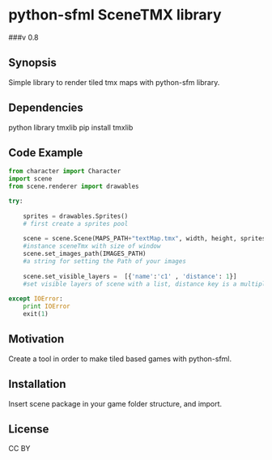 # python-sfml  SceneTMX library
###v 0.8

## Synopsis
Simple library to render tiled tmx maps with python-sfm library.

## Dependencies
python library tmxlib
pip install tmxlib

## Code Example
```python
from character import Character
import scene
from scene.renderer import drawables

try:
    
    sprites = drawables.Sprites() 											
    # first create a sprites pool
    
    scene = scene.Scene(MAPS_PATH+"textMap.tmx", width, height, sprites) 	
    #instance sceneTmx with size of window
    scene.set_images_path(IMAGES_PATH)									 	
    #a string for setting the Path of your images
    	
    scene.set_visible_layers =  [{'name':'c1' , 'distance': 1}]				 
    #set visible layers of scene with a list, distance key is a multiplier for the parallax layer displacement 
    
except IOError: 
    print IOError
    exit(1)

```

## Motivation
Create a tool in order to make tiled based games with python-sfml.

## Installation
Insert scene package in your game folder structure, and import.

## License
CC BY
